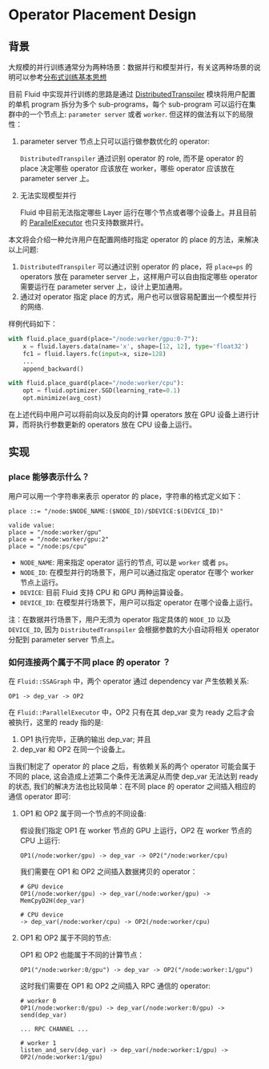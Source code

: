 # Operator Placement Design

## 背景

大规模的并行训练通常分为两种场景：数据并行和模型并行，有关这两种场景的说明可以参考[分布式训练基本思想](http://paddlepaddle.org/documentation/docs/zh/0.15.0/user_guides/howto/training/cluster_howto.html#id1)

目前 Fluid 中实现并行训练的思路是通过 [DistributedTranspiler](./parameter_server.md#distributed-transpiler) 模块将用户配置的单机 program 拆分为多个 sub-programs，每个
sub-program 可以运行在集群中的一个节点上: `parameter server` 或者 `worker`. 但这样的做法有以下的局限性：
1. parameter server 节点上只可以运行做参数优化的 operator:

    `DistributedTranspiler` 通过识别 operator 的 role, 而不是 operator 的 place 决定哪些 operator 应该放在 worker，哪些 operator 应该放在 parameter server 上。

1. 无法实现模型并行

    Fluid 中目前无法指定哪些 Layer 运行在哪个节点或者哪个设备上。并且目前的 [ParallelExecutor](../concept/parallel_executor.md) 也只支持数据并行。

本文将会介绍一种允许用户在配置网络时指定 operator 的 place 的方法，来解决以上问题:
1. `DistributedTranspiler` 可以通过识别 operator 的 place，将 `place=ps` 的 operators 放在 parameter server 上，这样用户可以自由指定哪些 operator 需要运行在 parameter server 上，设计上更加通用。
1. 通过对 operator 指定 place 的方式，用户也可以很容易配置出一个模型并行的网络.

样例代码如下：

``` python
with fluid.place_guard(place="/node:worker/gpu:0-7"):
    x = fluid.layers.data(name='x', shape=[12, 12], type='float32')
    fc1 = fluid.layers.fc(input=x, size=128)
    ...
    append_backward()

with fluid.place_guard(place="/node:worker/cpu"):
    opt = fluid.optimizer.SGD(learning_rate=0.1)
    opt.minimize(avg_cost)

```

在上述代码中用户可以将前向以及反向的计算 operators 放在 GPU 设备上进行计算，而将执行参数更新的 operators 放在 CPU 设备上运行。

## 实现

### place 能够表示什么？

用户可以用一个字符串来表示 operator 的 place，字符串的格式定义如下：
``` text
place ::= "/node:$NODE_NAME:($NODE_ID)/$DEVICE:$(DEVICE_ID)"

valide value:
place = "/node:worker/gpu"
place = "/node:worker/gpu:2"
place = "/node:ps/cpu"
```
- `NODE_NAME`: 用来指定 operator 运行的节点, 可以是 `worker` 或者 `ps`。
- `NODE_ID`: 在模型并行的场景下，用户可以通过指定 operator 在哪个 worker 节点上运行。
- `DEVICE`: 目前 Fluid 支持 CPU 和 GPU 两种运算设备。
- `DEVICE_ID`: 在模型并行场景下，用户可以指定 operator 在哪个设备上运行。

注：在数据并行场景下，用户无须为 operator 指定具体的 `NODE_ID` 以及 `DEVICE_ID`, 因为 `DistributedTranspiler`
会根据参数的大小自动将相关 operator 分配到 parameter server 节点上。

### 如何连接两个属于不同 place 的 operator ？

在 `Fluid::SSAGraph` 中，两个 operator 通过 dependency var 产生依赖关系:
```text
OP1 -> dep_var -> OP2
```
在 `Fluid::ParallelExecutor` 中，OP2 只有在其 dep_var 变为 ready 之后才会被执行，这里的 ready 指的是:

1. OP1 执行完毕，正确的输出 dep_var; 并且
1. dep_var 和 OP2 在同一个设备上。  

当我们制定了 operator 的 place 之后，有依赖关系的两个 operator 可能会属于不同的 place, 这会造成上述第二个条件无法满足从而使 dep_var 无法达到 ready 的状态, 我们的解决方法也比较简单：在不同 place 的 operator 之间插入相应的通信 operator 即可:

1. OP1 和 OP2 属于同一个节点的不同设备:

    假设我们指定 OP1 在 worker 节点的 GPU 上运行，OP2 在 worker 节点的 CPU 上运行:
    ``` text
    OP1(/node:worker/gpu) -> dep_var -> OP2("/node:worker/cpu)
    ```
    我们需要在 OP1 和 OP2 之间插入数据拷贝的 operator：

    ``` text
    # GPU device
    OP1(/node:worker/gpu) -> dep_var(/node:worker/gpu) -> MemCpyD2H(dep_var)

    # CPU device
    -> dep_var(/node:worker/cpu) -> OP2(/node:worker/cpu)
    ```
1. OP1 和 OP2 属于不同的节点:

    OP1 和 OP2 也能属于不同的计算节点：
    ``` text
    OP1("/node:worker:0/gpu") -> dep_var -> OP2("/node:worker:1/gpu")
    ```
    这时我们需要在 OP1 和 OP2 之间插入 RPC 通信的 operator:
    ``` text
    # worker 0
    OP1(/node:worker:0/gpu) -> dep_var(/node:worker:0/gpu) -> send(dep_var)

    ... RPC CHANNEL ...

    # worker 1 
    listen_and_serv(dep_var) -> dep_var(/node:worker:1/gpu) -> OP2(/node:worker:1/gpu)
    ```
